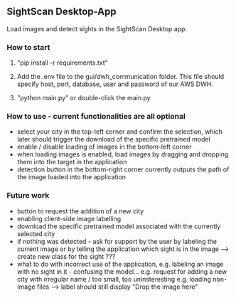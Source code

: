 ## SightScan Desktop-App
Load images and detect sights in the SightScan Desktop app.

### How to start
1. "pip install -r requirements.txt"

2. Add the .env file to the gui/dwh_communication folder. This file should specify host, port, database, user and password of our AWS DWH.

3. "python main.py" or double-click the main.py


### How to use - current functionalities are all optional
- select your city in the top-left corner and confirm the selection, which later should trigger the download of the specific pretrained model
- enable / disable loading of images in the bottom-left corner
- when loading images is enabled, load images by dragging and dropping them into the target in the application
- detection button in the bottom-right corner currently outputs the path of the image loaded into the application

### Future work
- button to request the addition of a new city
- enabling client-side image labelling
- download the specific pretrained model associated with the currently selected city
- if nothing was detected - ask for support by the user by labeling the current image or by telling the application which sight is in the image --> create new class for the sight ???
- what to do with incorrect use of the application, e.g. labeling an image with no sight in it - confusing the model...
	e.g. request for adding a new city with irregular name / too small, too uninsteresting
	e.g. loading non-image files --> label should still display "Drop the image here"
